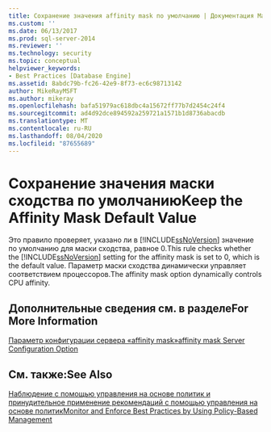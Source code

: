 ```yaml
---
title: Сохранение значения affinity mask по умолчанию | Документация Майкрософт
ms.custom: ''
ms.date: 06/13/2017
ms.prod: sql-server-2014
ms.reviewer: ''
ms.technology: security
ms.topic: conceptual
helpviewer_keywords:
- Best Practices [Database Engine]
ms.assetid: 8abdc79b-fc26-42e9-8f73-ec6c98713142
author: MikeRayMSFT
ms.author: mikeray
ms.openlocfilehash: bafa51979ac618dbc4a15672ff77b7d2454c24f4
ms.sourcegitcommit: ad4d92dce894592a259721a1571b1d8736abacdb
ms.translationtype: MT
ms.contentlocale: ru-RU
ms.lasthandoff: 08/04/2020
ms.locfileid: "87655689"
---
```

# <a name="keep-the-affinity-mask-default-value"></a><span data-ttu-id="360e5-102">Сохранение значения маски сходства по умолчанию</span><span class="sxs-lookup"><span data-stu-id="360e5-102">Keep the Affinity Mask Default Value</span></span>
  <span data-ttu-id="360e5-103">Это правило проверяет, указано ли в [!INCLUDE[ssNoVersion](../../includes/ssnoversion-md.md)] значение по умолчанию для маски сходства, равное 0.</span><span class="sxs-lookup"><span data-stu-id="360e5-103">This rule checks whether the [!INCLUDE[ssNoVersion](../../includes/ssnoversion-md.md)] setting for the affinity mask is set to 0, which is the default value.</span></span> <span data-ttu-id="360e5-104">Параметр маски сходства динамически управляет соответствием процессоров.</span><span class="sxs-lookup"><span data-stu-id="360e5-104">The affinity mask option dynamically controls CPU affinity.</span></span>  
  
## <a name="for-more-information"></a><span data-ttu-id="360e5-105">Дополнительные сведения см. в разделе</span><span class="sxs-lookup"><span data-stu-id="360e5-105">For More Information</span></span>  
 [<span data-ttu-id="360e5-106">Параметр конфигурации сервера «affinity mask»</span><span class="sxs-lookup"><span data-stu-id="360e5-106">affinity mask Server Configuration Option</span></span>](../../database-engine/configure-windows/affinity-mask-server-configuration-option.md)  
  
## <a name="see-also"></a><span data-ttu-id="360e5-107">См. также:</span><span class="sxs-lookup"><span data-stu-id="360e5-107">See Also</span></span>  
 [<span data-ttu-id="360e5-108">Наблюдение с помощью управления на основе политик и принудительное применение рекомендаций с помощью управления на основе политик</span><span class="sxs-lookup"><span data-stu-id="360e5-108">Monitor and Enforce Best Practices by Using Policy-Based Management</span></span>](monitor-and-enforce-best-practices-by-using-policy-based-management.md)  
  
  
